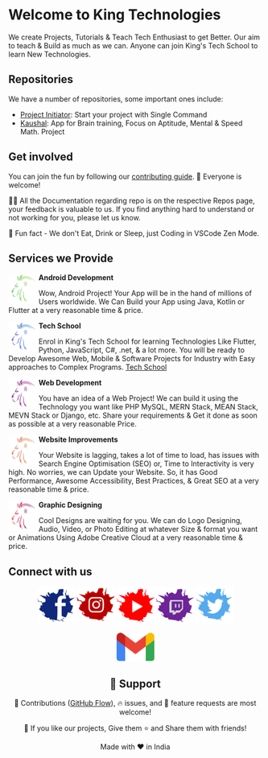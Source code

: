 # Welcome to King Technologies

We create Projects, Tutorials & Teach Tech Enthusiast to get Better. Our aim to teach & Build as much as we can. Anyone can join King's Tech School to learn New Technologies.

## Repositories

We have a number of repositories, some important ones include:

* [Project Initiator](https://github.com/king-technologies/Project-Initiator): Start your project with Single Command
* [Kaushal](https://github.com/king-technologies/kaushal): App for Brain training, Focus on Aptitude, Mental & Speed Math. Project

## Get involved

You can join the fun by following our [contributing guide](https://guides.github.com/introduction/flow). 🌈 Everyone is welcome!

👩‍💻 All the Documentation regarding repo is on the respective Repos page, your feedback is valuable to us. If you find anything hard to understand or not working for you, please let us know.

🍿 Fun fact - We don't Eat, Drink or Sleep, just Coding in VSCode Zen Mode.

## Services we Provide</h2>

<img align="left" src='https://raw.githubusercontent.com/king-technologies/.github/main/assets/images/android.png' width="60"> **Android Development**

Wow, Android Project! Your App will be in the hand of millions of Users worldwide. We Can Build your App using Java, Kotlin or Flutter at a very reasonable time & price.
<p></p>

<img align="left" src='https://raw.githubusercontent.com/king-technologies/.github/main/assets/images/tech.png' width="60">**Tech School**

 Enrol in King's Tech School for learning Technologies Like Flutter, Python, JavaScript, C#, .net, & a lot more. You will be ready to Develop Awesome Web, Mobile & Software Projects for Industry with Easy approaches to Complex Programs. [Tech School](https://kingtechnologies.in/Tech%20School)

<img align="left" src='https://raw.githubusercontent.com/king-technologies/.github/main/assets/images/web.png' width="60">**Web Development**

 You have an idea of a Web Project! We can build it using the Technology you want like PHP MySQL, MERN Stack, MEAN Stack, MEVN Stack or Django, etc. Share your requirements & Get it done as soon as possible at a very reasonable Price.

<img align="left" src='https://raw.githubusercontent.com/king-technologies/.github/main/assets/images/website.png' width="60">**Website Improvements**

 Your Website is lagging, takes a lot of time to load, has issues with Search Engine Optimisation (SEO) or, Time to Interactivity is very high. No worries, we can Update your Website. So, it has Good Performance, Awesome Accessibility, Best Practices, & Great SEO at a very reasonable time & price.

<img align="left" src='https://raw.githubusercontent.com/king-technologies/.github/main/assets/images/graphic.png' width="60">**Graphic Designing**

 Cool Designs are waiting for you. We can do Logo Designing, Audio, Video, or Photo Editing at whatever Size & format you want or Animations Using Adobe Creative Cloud at a very reasonable time & price.

## Connect with us

<p align="center">
    <a href="https://www.facebook.com/KingTechnologist" title="Facebook">
        <img src="https://raw.githubusercontent.com/king-technologies/.github/main/assets/images/fb.svg" alt="Facebook" width="75" /></a>
    <a href="https://www.instagram.com/king_technologies" title="Instagram">
        <img src="https://raw.githubusercontent.com/king-technologies/.github/main/assets/images/instagram.svg" alt="Instagram" width="75" /></a>
    <a href="https://www.youtube.com/channel/UCBkOLsuxGJJRVyV2UIK9alQ?sub_confirmation=1" title="YouTube">
        <img src="https://raw.githubusercontent.com/king-technologies/.github/main/assets/images/youtube.svg" alt="YouTube" width="75" /></a>
    <a href="https://www.twitch.tv/kingtechnologies" title="Twitch">
        <img src="https://raw.githubusercontent.com/king-technologies/.github/main/assets/images/twitch.svg" alt="Twitch" width="75" /></a>
    <a href="https://www.twitter.com/king_tech1/" title="Twitter">
        <img src="https://raw.githubusercontent.com/king-technologies/.github/main/assets/images/twitter.svg" alt="Twitter" width="75" /></a>
</p>
<p align="center">
     <a href="mailto:kingtechnologies2017@gmail.com" title="Gmail">
        <img src="https://raw.githubusercontent.com/king-technologies/.github/main/assets/images/gmail.svg" alt="Gmail" width="75" /></a>
</p>

<h2 align="center">🤝 Support</h2>

<p align="center">🎀 Contributions (<a href="https://guides.github.com/introduction/flow" title="GitHub flow">GitHub Flow</a>), 🔥 issues, and 🥮 feature requests are most welcome!</p>

<p align="center">💙 If you like our projects, Give them ⭐ and Share them with friends!</p>
</p>
<p align="center">Made with ❤️ in India</p>
